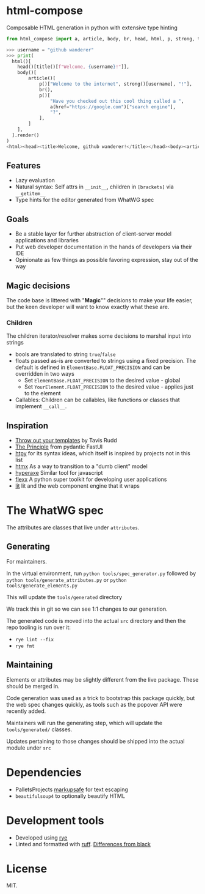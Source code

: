 # html-compose

Composable HTML generation in python with extensive type hinting

```python
from html_compose import a, article, body, br, head, html, p, strong, title

>>> username = "github wanderer"
>>> print(
  html()[
    head()[title()[f"Welcome, {username}!"]],
    body()[
        article()[
            p()["Welcome to the internet", strong()[username], "!"],
            br(),
            p()[
                "Have you checked out this cool thing called a ",
                a(href="https://google.com")["search engine"],
                "?",
            ],
        ]
    ],
  ].render()
)
<html><head><title>Welcome, github wanderer!</title></head><body><article><p>Welcome to the internet<strong>github wanderer</strong>!</p><br /><p>Have you checked out this cool thing called a <a href="https://google.com">search engine</a>?</p></article></body></html>
```

## Features

- Lazy evaluation
- Natural syntax: Self attrs in `__init__`, children in `[brackets]` via `__getitem__`
- Type hints for the editor generated from WhatWG spec

## Goals

- Be a stable layer for further abstraction of client-server model applications and libraries
- Put web developer documentation in the hands of developers via their IDE
- Opinionate as few things as possible favoring expression, stay out of the way

## Magic decisions

The code base is littered with "**Magic**"" decisions to make your life easier, but the keen developer will want to know exactly what these are.

### Children

The children iterator/resolver makes some decisions to marshal input into strings

- bools are translated to string `true`/`false`
- floats passed as-is are converted to strings using a fixed precision. The default is defined in `ElementBase.FLOAT_PRECISION` and can be overridden in two ways
  - Set `ElementBase.FLOAT_PRECISION` to the desired value - global
  - Set `YourElement.FLOAT_PRECISION` to the desired value - applies just to the element
- Callables: Children can be callables, like functions or classes that implement `__call__`.

## Inspiration

- [Throw out your templates](https://github.com/tavisrudd/throw_out_your_templates) by Tavis Rudd
- [The Principle](https://github.com/pydantic/FastUI?tab=readme-ov-file#the-principle-long-version) from pydantic FastUI
- [htpy](https://github.com/pelme/htpy) for its syntax ideas, which itself is inspired by projects not in this list
- [htmx](https://htmx.org/) As a way to transition to a "dumb client" model
- [hyperaxe](https://github.com/ungoldman/hyperaxe) Similar tool for javascript
- [flexx](https://github.com/flexxui/flexx) A python super toolkit for developing user applications
- [lit](https://lit.dev/) lit and the web component engine that it wraps

# The WhatWG spec

The attributes are classes that live under `attributes`.

## Generating

For maintainers.

In the virtual environment, run `python tools/spec_generator.py` followed by `python tools/generate_attributes.py` or `python tools/generate_elements.py`

This will update the `tools/generated` directory

We track this in git so we can see 1:1 changes to our generation.

The generated code is moved into the actual `src` directory and then the repo tooling is run over it:

- `rye lint --fix`
- `rye fmt`

## Maintaining

Elements or attributes may be slightly different from the live package. These should be merged in.

Code generation was used as a trick to bootstrap this package quickly, but the web spec changes quickly, as tools such as the popover API were recently added.

Maintainers will run the generating step, which will update the `tools/generated/` classes.

Updates pertaining to those changes should be shipped into the actual module under `src`

# Dependencies

- PalletsProjects [markupsafe](https://github.com/pallets/markupsafe/) for text escaping
- `beautifulsoup4` to optionally beautify HTML

# Development tools

- Developed using [rye](https://rye.astral.sh/)
- Linted and formatted with [ruff](https://docs.astral.sh/ruff/). [Differences from black](https://docs.astral.sh/ruff/formatter/black/)

# License

MIT.
